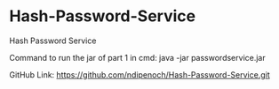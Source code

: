 # Hash-Password-Service
Hash Password Service

Command to run the jar of part 1 in cmd: java -jar passwordservice.jar

GitHub Link: https://github.com/ndipenoch/Hash-Password-Service.git
